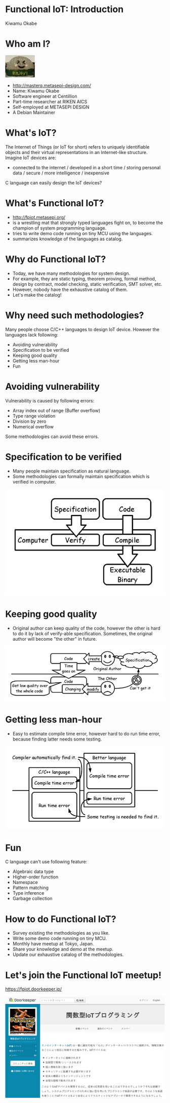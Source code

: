 # Functional IoT: Introduction

Kiwamu Okabe

# Who am I?
![background](img/enjoy.png)

* http://masterq.metasepi-design.com/
* Name: Kiwamu Okabe
* Software engineer at Centillion
* Part-time researcher at RIKEN AICS
* Self-employed at METASEPI DESIGN
* A Debian Maintainer

# What's IoT?

The Internet of Things (or IoT for short) refers to uniquely identifiable objects and their virtual representations in an Internet-like structure. Imagine IoT devices are:

* connected to the internet / developed in a short time / storing personal data / secure / more intelligence / inexpensive

C language can easily design the IoT devices?

# What's Functional IoT?

* http://fpiot.metasepi.org/
* is a wrestling mat that strongly typed languages fight on, to become the champion of system programming language.
* tries to write demo code running on tiny MCU using the languages.
* summarizes knowledge of the languages as catalog.

# Why do Functional IoT?

* Today, we have many methodologies for system design.
* For example, they are static typing, theorem proving, formal method, design by contract, model checking, static verification, SMT solver, etc.
* However, nobody have the exhaustive catalog of them.
* Let's make the catalog!

# Why need such methodologies?

Many people choose C/C++ languages to design IoT device.
However the languages lack following:

* Avoiding vulnerability
* Specification to be verified
* Keeping good quality
* Getting less man-hour
* Fun

# Avoiding vulnerability

Vulnerability is caused by following errors:

* Array index out of range (Buffer overflow)
* Type range violation
* Division by zero
* Numerical overflow

Some methodologies can avoid these errors.

# Specification to be verified

* Many people maintain specification as natural language.
* Some methodologies can formally maintain specification which is verified in computer.

![inline](draw/spec_verified.png)

# Keeping good quality

* Original author can keep quality of the code, however the other is hard to do it by lack of verify-able specification. Sometimes, the original author will become "the other" in future.

![inline](draw/keeping_quality.png)

# Getting less man-hour

* Easy to estimate compile time error, however hard to do run time error, because finding latter needs some testing.

![inline](draw/less_mon-hour.png)

# Fun

C language can't use following feature:

* Algebraic data type
* Higher-order function
* Namespace
* Pattern matching
* Type inference
* Garbage collection

# How to do Functional IoT?

* Survey existing the methodologies as you like.
* Write some demo code running on tiny MCU.
* Monthly have meetup at Tokyo, Japan.
* Share your knowledge and demo at the meetup.
* Update our exhaustive catalog of the methodologies.

# Let's join the Functional IoT meetup!

https://fpiot.doorkeeper.jp/

![inline](img/fpiot_meetup.png)
